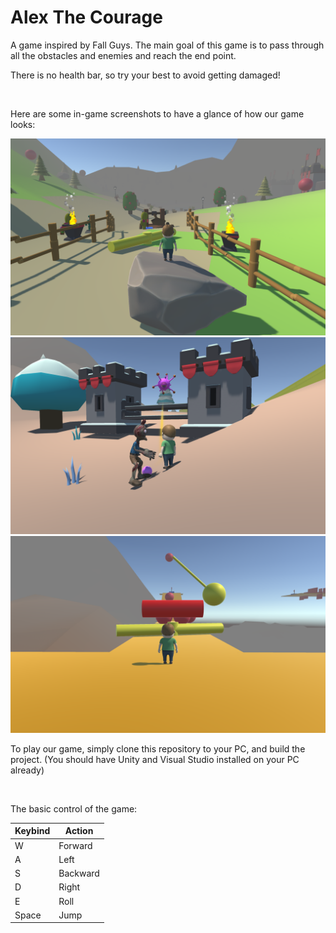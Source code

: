 # Alex The Courage
A game inspired by Fall Guys. The main goal of this game is to pass through all the obstacles and enemies and reach the end point.

There is no health bar, so try your best to avoid getting damaged!

<br/>

Here are some in-game screenshots to have a glance of how our game looks:

![Environment](https://github.com/honwenxuan/Alex-The-Courage/blob/01899dc3bbaa0aac35a2f45909b2b09744fea176/screenshot/Environment.png)
![Enemies](https://github.com/honwenxuan/Alex-The-Courage/blob/01899dc3bbaa0aac35a2f45909b2b09744fea176/screenshot/Enemies.png)
![Obstacles](https://github.com/honwenxuan/Alex-The-Courage/blob/01899dc3bbaa0aac35a2f45909b2b09744fea176/screenshot/Obstacles.png)

To play our game, simply clone this repository to your PC, and build the project. (You should have Unity and Visual Studio installed on your PC already)

<br/>

The basic control of the game:

| Keybind | Action   |
| ------- | -------- |
| W       | Forward  |
| A       | Left     |
| S       | Backward |
| D       | Right    |
| E       | Roll     |
| Space   | Jump     |
